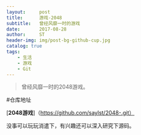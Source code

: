 ```yaml
---
layout:     post
title:      游戏-2048
subtitle:   曾经风靡一时的游戏
date:       2017-08-28
author:     ST
header-img: img/post-bg-github-cup.jpg
catalog: true
tags:
    - 生活
    - 游戏
    - Git
---
```


>曾经风靡一时的2048游戏。

#仓库地址

[**2048游戏**]（https://github.com/saylst/2048-.git）

没事可以玩玩消遣下，有兴趣还可以深入研究下源码。

